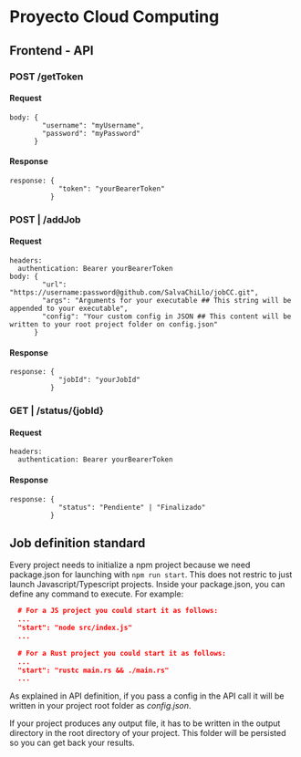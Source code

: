 # Proyecto Cloud Computing

## Frontend - API
### POST /getToken
#### Request
```
body: {
        "username": "myUsername",
        "password": "myPassword"
      }
```

#### Response
```
response: {
            "token": "yourBearerToken"
          }
```

### POST | /addJob
#### Request
```
headers:
  authentication: Bearer yourBearerToken
body: {
        "url": "https://username:password@github.com/SalvaChiLlo/jobCC.git",
        "args": "Arguments for your executable ## This string will be appended to your executable",
        "config": "Your custom config in JSON ## This content will be written to your root project folder on config.json"
      }
```
#### Response
```
response: {
            "jobId": "yourJobId"
          }
```

### GET | /status/{jobId}
#### Request
```
headers:
  authentication: Bearer yourBearerToken
```
#### Response
```
response: {
            "status": "Pendiente" | "Finalizado"
          }
```

## Job definition standard
Every project needs to initialize a npm project because we need package.json for launching with `npm run start`.
This does not restric to just launch Javascript/Typescript projects. Inside your package.json, you can define any command to execute. For example:
``` json
  # For a JS project you could start it as follows:
  ...
  "start": "node src/index.js"
  ...
  
  # For a Rust project you could start it as follows:
  ...
  "start": "rustc main.rs && ./main.rs"
  ...
```

As explained in API definition, if you pass a config in the API call it will be written in your project root folder as *config.json*.

If your project produces any output file, it has to be written in the output directory in the root directory of your project. This folder will be persisted so you can get back your results. 